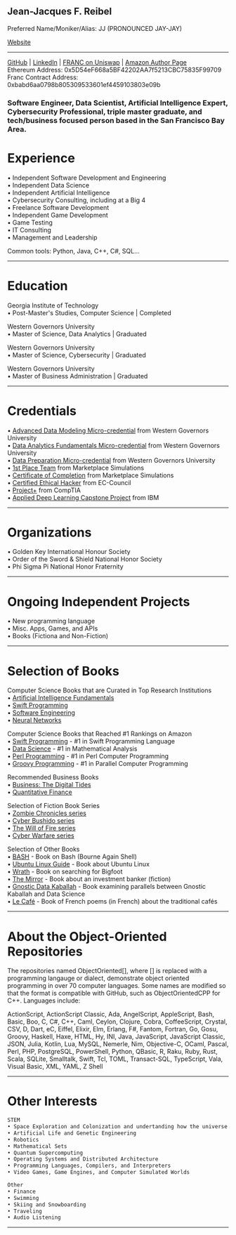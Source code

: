## Jean-Jacques F. Reibel    
Preferred Name/Moniker/Alias: JJ (PRONOUNCED JAY-JAY)    

[Website](https://www.appshub.link)     


____________________________________________________________________________________________________________________________________
[GitHub](https://github.com/JJFReibel) | [LinkedIn](http://www.linkedin.com/in/jj-reibel) | [FRANC on Uniswap](https://app.uniswap.org/#/swap?outputCurrency=0xbabd6aa0798b805309533601ef4459103803e09b) | [Amazon Author Page](https://www.amazon.com/author/jjreibel)       
Ethereum Address: 0x5D54eF668a5BF42202AA7f5213CBC75835F99709  
Franc Contract Address: 0xbabd6aa0798b805309533601ef4459103803e09b  

### Software Engineer, Data Scientist, Artificial Intelligence Expert, Cybersecurity Professional, triple master graduate, and tech/business focused person based in the San Francisco Bay Area.             

# Experience
• Independent Software Development and Engineering    
• Independent Data Science    
• Independent Artificial Intelligence    
• Cybersecurity Consulting, including at a Big 4        
• Freelance Software Development    
• Independent Game Development    
• Game Testing    
• IT Consulting    
• Management and Leadership    

Common tools: Python, Java, C++, C#, SQL...     

____________________________________________________________________________________________________________________________________

# Education
Georgia Institute of Technology      
• Post-Master's Studies, Computer Science | Completed      

Western Governors University     
• Master of Science, Data Analytics | Graduated       

Western Governors University     
• Master of Science, Cybersecurity | Graduated       

Western Governors University     
• Master of Business Administration | Graduated        

____________________________________________________________________________________________________________________________________

# Credentials 
• [Advanced Data Modeling Micro-credential](https://wgu.badgr.com/public/assertions/1K6e7LuuR1-6X9jztl8BBA) from Western Governors University     
• [Data Analytics Fundamentals Micro-credential](https://api.badgr.io/public/assertions/rZmbnxEJSyuhUihylZOmTw) from Western Governors University     
• [Data Preparation Micro-credential](https://api.badgr.io/public/assertions/VxElP-ftQW29949Tb1uh6w) from Western Governors University     
• [1st Place Team](https://api.badgr.io/public/assertions/UkMhEM24Sr2MqICPlPu18w) from Marketplace Simulations        
• [Certificate of Completion](https://api.badgr.io/public/assertions/EqLkixvzT5KfxXjaaJhdig) from Marketplace Simulations    
• [Certified Ethical Hacker](https://aspen.eccouncil.org/VerifyBadge?&type=certification&a=vp1VEDsr3JTQaPYsoO0hBKIfBWaffPfg1XMgf32gbbM=) from EC-Council     
• [Project+](https://www.credly.com/badges/7c2182a1-b604-401e-87c5-0409168341a1) from CompTIA    
• [Applied Deep Learning Capstone Project](https://courses.edx.org/certificates/03f2941723174b1798feeba937d61d3b) from IBM     

____________________________________________________________________________________________________________________________________

# Organizations
• Golden Key International Honour Society    
• Order of the Sword & Shield National Honor Society  
• Phi Sigma Pi National Honor Fraternity  

____________________________________________________________________________________________________________________________________

# Ongoing Independent Projects
• New programming language  
• Misc. Apps, Games, and APIs  
• Books (Fictiona and Non-Fiction)     

____________________________________________________________________________________________________________________________________

# Selection of Books
Computer Science Books that are Curated in Top Research Institutions     
• [Artificial Intelligence Fundamentals](https://www.amazon.com/dp/B0CHNC67TS)  
• [Swift Programming](https://www.amazon.com/dp/B0C8H549WJ)        
• [Software Engineering](https://www.amazon.com/dp/B0C5MF2V7W)      
• [Neural Networks](https://www.amazon.com/dp/B0C573PP5B)      

Computer Science Books that Reached #1 Rankings on Amazon     
• [Swift Programming](https://www.amazon.com/dp/B0C8H549WJ) - #1 in Swift Programming Language        
• [Data Science](https://www.amazon.com/dp/B0CHJLZHX6) - #1 in Mathematical Analysis     
• [Perl Programming](https://www.amazon.com/dp/B0CQSXQBS6) - #1 in Perl Computer Programming     
• [Groovy Programming](https://www.amazon.com/dp/B0CVRNXTRZ) - #1 in Parallel Computer Programming     

Recommended Business Books          
• [Business: The Digital Tides](https://www.amazon.com/dp/B0CR782ZHJ)         
• [Quantitative Finance](https://www.amazon.com/dp/B0CPNX93GZ)         

Selection of Fiction Book Series     
• [Zombie Chronicles series](https://www.amazon.com/dp/B0CPS517FK)      
• [Cyber Bushido series](https://www.amazon.com/dp/B0CTYKPB1S)      
• [The Will of Fire series](https://www.amazon.com/dp/B0CLKVVD76)      
• [Cyber Warfare series](http://www.amazon.com/dp/B0CKM7VCVP)      

Selection of Other Books     
• [BASH](https://www.amazon.com/dp/B0CRQGFYRL) - Book on Bash (Bourne Again Shell)      
• [Ubuntu Linux Guide](https://www.amazon.com/dp/B0CWT638SB) - Book about Ubuntu Linux     
• [Wrath](https://www.amazon.com/dp/B0CR4P9QK6) - Book on searching for Bigfoot      
• [The Mirror](https://www.amazon.com/dp/B0CR4BXV1Q) - Book about an investment banker (fiction)     
• [Gnostic Data Kaballah](https://www.amazon.com/dp/B0CW1GM6RK) - Book examining parallels between Gnostic Kaballah and Data Science     
• [Le Café](https://www.amazon.com/dp/B0CNLH4XP1) - Book of French poems (in French) about the traditional cafés          


____________________________________________________________________________________________________________________________________

# About the Object-Oriented Repositories
The repositories named ObjectOriented[], where [] is replaced with a programming langauge or dialect, demonstrate object oriented programming in over 70 computer languages. Some names are modified so that the format is compatible with GitHub, such as ObjectOrientedCPP for C++. Languages include:  

ActionScript, ActionScript Classic, Ada, AngelScript, AppleScript, Bash, Basic, Boo, C, C#, C++, Caml, Ceylon, Clojure, Cobra, CoffeeScript, Crystal, CSV, D, Dart, eC, Eiffel, Elixir, Elm, Erlang, F#, Fantom, Fortran, Go, Gosu, Groovy, Haskell, Haxe, HTML, Hy, INI, Java, JavaScript, JavaScript Classic, JSON, Julia, Kotlin, Lua, MySQL, Nemerle, Nim, Objective-C, OCaml, Pascal, Perl, PHP, PostgreSQL, PowerShell, Python, QBasic, R, Raku, Ruby, Rust, Scala, SQLite, Smalltalk, Swift, Tcl, TOML, Transact-SQL, TypeScript, Vala, Visual Basic, XML, YAML, Z Shell  

____________________________________________________________________________________________________________________________________

# Other Interests

```markdown
STEM
• Space Exploration and Colonization and undertanding how the universe works
• Artificial Life and Genetic Engineering     
• Robotics     
• Mathematical Sets          
• Quantum Supercomputing
• Operating Systems and Distributed Architecture
• Programming Languages, Compilers, and Interpreters          
• Video Games, Game Engines, and Computer Simulated Worlds          

Other
• Finance     
• Swimming     
• Skiing and Snowboarding     
• Traveling     
• Audio Listening     
```
   
____________________________________________________________________________________________________________________________________




